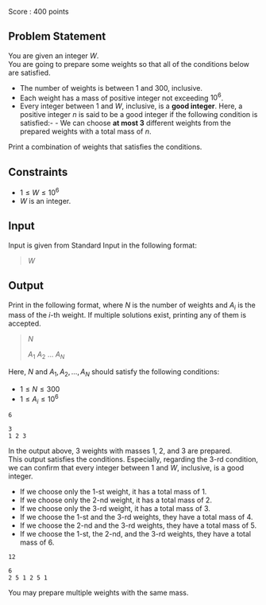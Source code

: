 Score : $400$ points

## Problem Statement

You are given an integer $W$.<br>
You are going to prepare some weights so that all of the conditions below are satisfied.

- The number of weights is between $1$ and $300$, inclusive.
- Each weight has a mass of positive integer not exceeding $10^6$.
- Every integer between $1$ and $W$, inclusive, is a **good integer**.  Here, a positive integer $n$ is said to be a good integer if the following condition is satisfied:-   - We can choose **at most $3$** different weights from the prepared weights with a total mass of $n$.

Print a combination of weights that satisfies the conditions.

## Constraints

- $1 \leq W \leq 10^6$
- $W$ is an integer.

## Input

Input is given from Standard Input in the following format:

> $W$

## Output

Print in the following format, where $N$ is the number of weights and $A_i$ is the mass of the $i$-th weight.  If multiple solutions exist, printing any of them is accepted.

> $N$
> 
> $A_1$ $A_2$ $\dots$ $A_N$

Here, $N$ and $A_1,A_2,\dots,A_N$ should satisfy the following conditions:

- $1 \leq N \leq 300$
- $1 \leq A_i \leq 10^6$

```input1
6
```

```output1
3
1 2 3
```

In the output above, $3$ weights with masses $1$, $2$, and $3$ are prepared.<br>
This output satisfies the conditions.  Especially, regarding the $3$-rd condition, we can confirm that every integer between $1$ and $W$, inclusive, is a good integer.

- If we choose only the $1$-st weight, it has a total mass of $1$.
- If we choose only the $2$-nd weight, it has a total mass of $2$.
- If we choose only the $3$-rd weight, it has a total mass of $3$.
- If we choose the $1$-st and the $3$-rd weights, they have a total mass of $4$.
- If we choose the $2$-nd and the $3$-rd weights, they have a total mass of $5$.
- If we choose the $1$-st, the $2$-nd, and the $3$-rd weights, they have a total mass of $6$.

```input2
12
```

```output2
6
2 5 1 2 5 1
```

You may prepare multiple weights with the same mass.